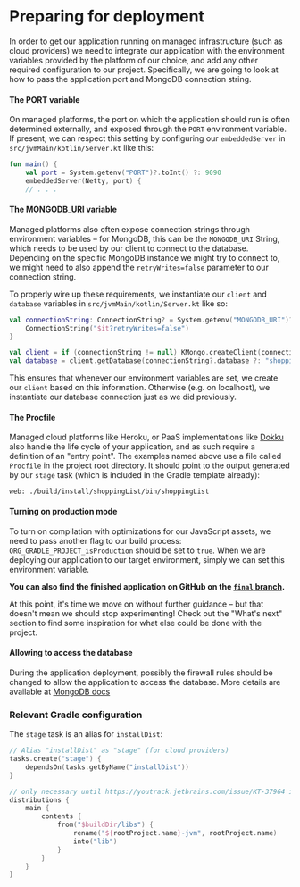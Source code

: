 # Preparing for deployment

In order to get our application running on managed infrastructure (such as cloud providers) we need to integrate our application with the environment variables provided by the platform of our choice, and add any other required configuration to our project. Specifically, we are going to look at how to pass the application port and MongoDB connection string.

#### The PORT variable

On managed platforms, the port on which the application should run is often determined externally, and exposed through the `PORT` environment variable. If present, we can respect this setting by configuring our `embeddedServer` in `src/jvmMain/kotlin/Server.kt` like this:

```kotlin
fun main() {
    val port = System.getenv("PORT")?.toInt() ?: 9090
    embeddedServer(Netty, port) {
    // . . .
```

#### The MONGODB_URI variable

Managed platforms also often expose connection strings through environment variables – for MongoDB, this can be the `MONGODB_URI` String, which needs to be used by our client to connect to the database. Depending on the specific MongoDB instance we might try to connect to, we might need to also append the `retryWrites=false` parameter to our connection string.

To properly wire up these requirements, we instantiate our `client` and `database` variables in `src/jvmMain/kotlin/Server.kt` like so:

```kotlin
val connectionString: ConnectionString? = System.getenv("MONGODB_URI")?.let {
    ConnectionString("$it?retryWrites=false")
}

val client = if (connectionString != null) KMongo.createClient(connectionString).coroutine else KMongo.createClient().coroutine
val database = client.getDatabase(connectionString?.database ?: "shoppingList")
```

This ensures that whenever our environment variables are set, we create our `client` based on this information. Otherwise (e.g. on localhost), we instantiate our database connection just as we did previously.

#### The Procfile

Managed cloud platforms like Heroku, or PaaS implementations like [Dokku](https://github.com/dokku/dokku) also handle the life cycle of your application, and as such require a definition of an "entry point". The examples named above use a file called `Procfile` in the project root directory. It should point to the output generated by our `stage` task (which is included in the Gradle template already):

```
web: ./build/install/shoppingList/bin/shoppingList
```

#### Turning on production mode

To turn on compilation with optimizations for our JavaScript assets, we need to pass another flag to our build process: `ORG_GRADLE_PROJECT_isProduction` should be set to `true`. When we are deploying our application to our target environment, simply we can set this environment variable.

**You can also find the finished application on GitHub on the [`final` branch](https://github.com/kotlin-hands-on/jvm-js-fullstack/tree/final).**

At this point, it's time we move on without further guidance – but that doesn't mean we should stop experimenting! Check out the "What's next" section to find some inspiration for what else could be done with the project.

#### Allowing to access the database

During the application deployment, possibly the firewall rules should be changed to allow the application to access the database. More details are available at [MongoDB docs](https://docs.atlas.mongodb.com/security/ip-access-list/)

### Relevant Gradle configuration

The `stage` task is an alias for `installDist`:

```kotlin
// Alias "installDist" as "stage" (for cloud providers)
tasks.create("stage") {
    dependsOn(tasks.getByName("installDist"))
}

// only necessary until https://youtrack.jetbrains.com/issue/KT-37964 is resolved
distributions {
    main {
        contents {
            from("$buildDir/libs") {
                rename("${rootProject.name}-jvm", rootProject.name)
                into("lib")
            }
        }
    }
}
```
